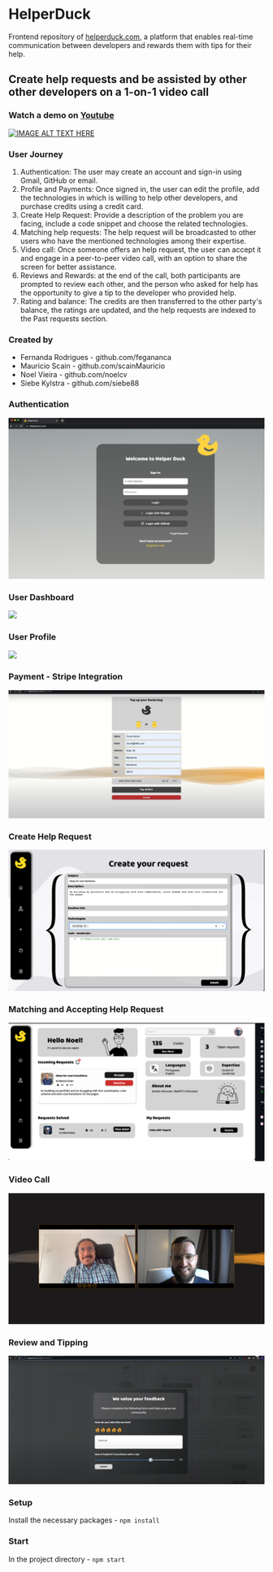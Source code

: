 # HelperDuck

Frontend repository of <a href="www.helperduck.com" target="_blank">helperduck.com</a>, a platform that enables real-time communication between developers and rewards them with tips for their help.

## Create help requests and be assisted by other other developers on a 1-on-1 video call
### Watch a demo on [Youtube](https://www.youtube.com/watch?v=MDiG2i5okxg)
[![IMAGE ALT TEXT HERE](https://img.youtube.com/vi/MDiG2i5okxg/0.jpg)](https://www.youtube.com/watch?v=MDiG2i5okxg)
### User Journey

1. Authentication: The user may create an account and sign-in using Gmail, GitHub or email.
2. Profile and Payments: Once signed in, the user can edit the profile, add the technologies in which is willing to help other developers, and purchase credits using a credit card.
3. Create Help Request: Provide a description of the problem you are facing, include a code snippet and choose the related technologies.
4. Matching help requests: The help request will be broadcasted to other users who have the mentioned technologies among their expertise.
5. Video call: Once someone offers an help request, the user can accept it and engage in a peer-to-peer video call, with an option to share the screen for better assistance.
6. Reviews and Rewards: at the end of the call, both participants are prompted to review each other, and the person who asked for help has the opportunity to give a tip to the developer who provided help.
7. Rating and balance: The credits are then transferred to the other party's balance, the ratings are updated, and the help requests are indexed to the Past requests section.

### Created by

- Fernanda Rodrigues - github.com/fegananca
- Mauricio Scain - github.com/scainMauricio
- Noel Vieira - github.com/noelcv
- Siebe Kylstra - github.com/siebe88

### Authentication

<img src="./src/media/screenshots/Screenshot_Authentication.png"></img>

### User Dashboard

<img src="https://res.cloudinary.com/brnl/image/upload/v1657617643/brnl/helper-duck-dashboard_vznyvw.jpg"></img>

### User Profile

<img src="https://res.cloudinary.com/brnl/image/upload/v1657617811/brnl/helper-duck-profile_sk0bho.png"></img>

### Payment - Stripe Integration

<img src="./src/media/screenshots/Screenshot_STRIPE_Payment.png"></img>

### Create Help Request

<img src="./src/media/screenshots/Screenshot_Help_Request.png"></img>

### Matching and Accepting Help Request

<img src="./src/media/screenshots/Screenshot_Accept.png"></img>

### Video Call

<img src="./src/media/screenshots/Screenshot_Video_Call.png"></img>


### Review and Tipping
<img src="./src/media/screenshots/Screenshot_Review.png"></img>


### Setup

Install the necessary packages - `npm install`

### Start

In the project directory -   `npm start`
